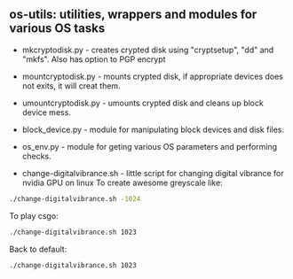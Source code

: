 os-utils: utilities, wrappers and modules for various OS tasks
-


* mkcryptodisk.py - creates crypted disk using "cryptsetup", "dd" and "mkfs". Also has option to PGP encrypt
* mountcryptodisk.py - mounts crypted disk, if appropriate devices does not exits, it will creat them.
* umountcryptodisk.py - umounts crypted disk and cleans up block device mess.
* block_device.py - module for manipulating block devices and disk files.
* os_env.py - module for geting various OS parameters and performing checks.

* change-digitalvibrance.sh - little script for changing digital vibrance for nvidia GPU on linux
To create awesome greyscale like:
```bash
./change-digitalvibrance.sh -1024
```
To play csgo:
```bash
./change-digitalvibrance.sh 1023
```
Back to default:
```bash
./change-digitalvibrance.sh 1023
```

